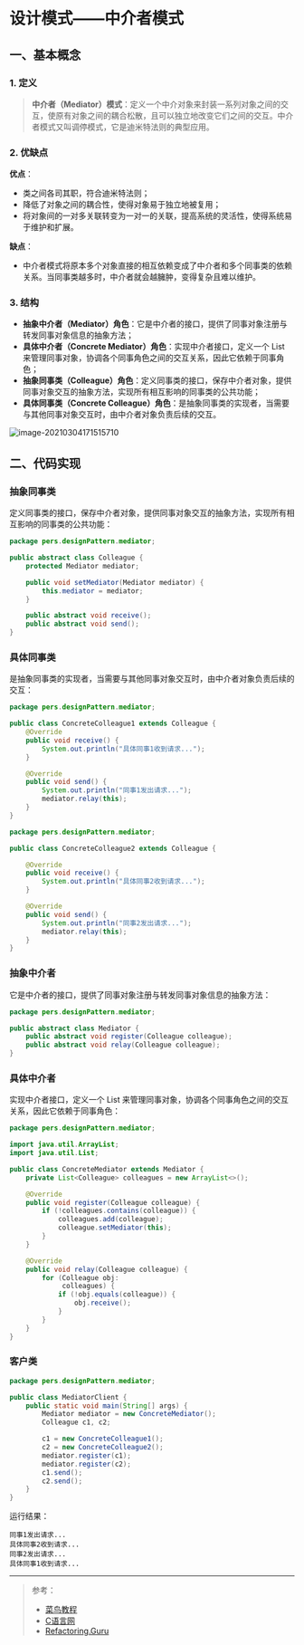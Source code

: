 # 设计模式——中介者模式

## 一、基本概念

### 1. 定义

> **中介者（Mediator）模式**：定义一个中介对象来封装一系列对象之间的交互，使原有对象之间的耦合松散，且可以独立地改变它们之间的交互。中介者模式又叫调停模式，它是迪米特法则的典型应用。

### 2. 优缺点

**优点**：

- 类之间各司其职，符合迪米特法则；
- 降低了对象之间的耦合性，使得对象易于独立地被复用；
- 将对象间的一对多关联转变为一对一的关联，提高系统的灵活性，使得系统易于维护和扩展。

**缺点**：

- 中介者模式将原本多个对象直接的相互依赖变成了中介者和多个同事类的依赖关系。当同事类越多时，中介者就会越臃肿，变得复杂且难以维护。

### 3. 结构

- **抽象中介者（Mediator）角色**：它是中介者的接口，提供了同事对象注册与转发同事对象信息的抽象方法；
- **具体中介者（Concrete Mediator）角色**：实现中介者接口，定义一个 List 来管理同事对象，协调各个同事角色之间的交互关系，因此它依赖于同事角色；
- **抽象同事类（Colleague）角色**：定义同事类的接口，保存中介者对象，提供同事对象交互的抽象方法，实现所有相互影响的同事类的公共功能；
- **具体同事类（Concrete Colleague）角色**：是抽象同事类的实现者，当需要与其他同事对象交互时，由中介者对象负责后续的交互。

![image-20210304171515710](https://pic.try-hard.cn/blog/image-20210304171515710.png)

## 二、代码实现

### 抽象同事类

定义同事类的接口，保存中介者对象，提供同事对象交互的抽象方法，实现所有相互影响的同事类的公共功能：

```java
package pers.designPattern.mediator;

public abstract class Colleague {
    protected Mediator mediator;

    public void setMediator(Mediator mediator) {
        this.mediator = mediator;
    }

    public abstract void receive();
    public abstract void send();
}
```

### 具体同事类

是抽象同事类的实现者，当需要与其他同事对象交互时，由中介者对象负责后续的交互：

```java
package pers.designPattern.mediator;

public class ConcreteColleague1 extends Colleague {
    @Override
    public void receive() {
        System.out.println("具体同事1收到请求...");
    }

    @Override
    public void send() {
        System.out.println("同事1发出请求...");
        mediator.relay(this);
    }
}
```

```java
package pers.designPattern.mediator;

public class ConcreteColleague2 extends Colleague {

    @Override
    public void receive() {
        System.out.println("具体同事2收到请求...");
    }

    @Override
    public void send() {
        System.out.println("同事2发出请求...");
        mediator.relay(this);
    }
}

```

### 抽象中介者

它是中介者的接口，提供了同事对象注册与转发同事对象信息的抽象方法：

```java
package pers.designPattern.mediator;

public abstract class Mediator {
    public abstract void register(Colleague colleague);
    public abstract void relay(Colleague colleague);
}
```

### 具体中介者

实现中介者接口，定义一个 List 来管理同事对象，协调各个同事角色之间的交互关系，因此它依赖于同事角色：

```java
package pers.designPattern.mediator;

import java.util.ArrayList;
import java.util.List;

public class ConcreteMediator extends Mediator {
    private List<Colleague> colleagues = new ArrayList<>();

    @Override
    public void register(Colleague colleague) {
        if (!colleagues.contains(colleague)) {
            colleagues.add(colleague);
            colleague.setMediator(this);
        }
    }

    @Override
    public void relay(Colleague colleague) {
        for (Colleague obj:
             colleagues) {
            if (!obj.equals(colleague)) {
                obj.receive();
            }
        }
    }
}
```

### 客户类

```java
package pers.designPattern.mediator;

public class MediatorClient {
    public static void main(String[] args) {
        Mediator mediator = new ConcreteMediator();
        Colleague c1, c2;

        c1 = new ConcreteColleague1();
        c2 = new ConcreteColleague2();
        mediator.register(c1);
        mediator.register(c2);
        c1.send();
        c2.send();
    }
}
```

运行结果：

```
同事1发出请求...
具体同事2收到请求...
同事2发出请求...
具体同事1收到请求...
```

***

> 参考：
>
> - [菜鸟教程](https://www.runoob.com/design-pattern/singleton-pattern.html)
> - [C语言网](http://c.biancheng.net/view/1338.html)
> - [Refactoring.Guru](https://refactoringguru.cn/)